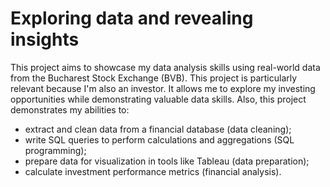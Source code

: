# Exploring data and revealing insights

This project aims to showcase my data analysis skills using real-world data from the Bucharest Stock Exchange (BVB).
This project is particularly relevant because I'm also an investor. It allows me to explore my investing opportunities while demonstrating valuable data skills. Also, this project demonstrates my abilities to:
- extract and clean data from a financial database (data cleaning);
- write SQL queries to perform calculations and aggregations (SQL programming);
- prepare data for visualization in tools like Tableau (data preparation);
- calculate investment performance metrics (financial analysis).
